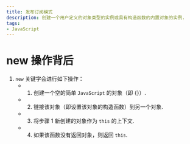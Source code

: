 ```yaml
---
title: 发布订阅模式
description: 创建一个用户定义的对象类型的实例或具有构造函数的内置对象的实例.
tags:
- JavaScript
---
```


# new 操作背后

1. ```new``` 关键字会进行如下操作：
    - 1. 创建一个空的简单 ```JavaScript``` 的对象（即 {}）.
    - 2. 链接该对象（即设置该对象的构造函数）到另一个对象.
    - 3. 将步骤 1 新创建的对象作为 ```this``` 的上下文.
    - 4. 如果该函数没有返回对象，则返回 ```this```.